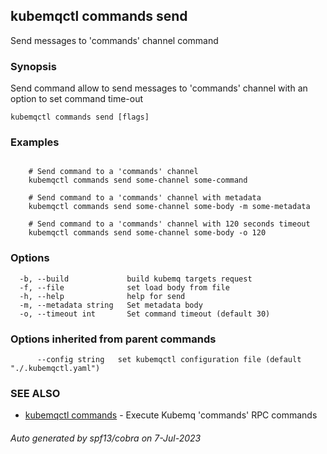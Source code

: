 ## kubemqctl commands send

Send messages to 'commands' channel command

### Synopsis

Send command allow to send messages to 'commands' channel with an option to set command time-out

```
kubemqctl commands send [flags]
```

### Examples

```

	# Send command to a 'commands' channel
	kubemqctl commands send some-channel some-command
	
	# Send command to a 'commands' channel with metadata
	kubemqctl commands send some-channel some-body -m some-metadata
	
	# Send command to a 'commands' channel with 120 seconds timeout
	kubemqctl commands send some-channel some-body -o 120

```

### Options

```
  -b, --build             build kubemq targets request
  -f, --file              set load body from file
  -h, --help              help for send
  -m, --metadata string   Set metadata body
  -o, --timeout int       Set command timeout (default 30)
```

### Options inherited from parent commands

```
      --config string   set kubemqctl configuration file (default "./.kubemqctl.yaml")
```

### SEE ALSO

* [kubemqctl commands](kubemqctl_commands.md)	 - Execute Kubemq 'commands' RPC commands

###### Auto generated by spf13/cobra on 7-Jul-2023
